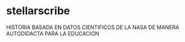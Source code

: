 # stellarscribe
HISTORIA BASADA EN DATOS CIENTIFICOS DE LA NASA DE MANERA AUTODIDACTA PARA LA EDUCACION
